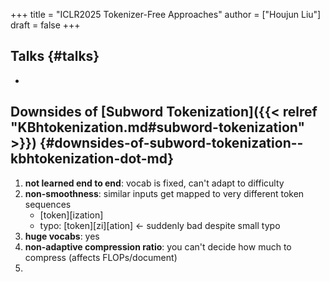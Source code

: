 +++
title = "ICLR2025 Tokenizer-Free Approaches"
author = ["Houjun Liu"]
draft = false
+++

## Talks {#talks}

-


## Downsides of [Subword Tokenization]({{< relref "KBhtokenization.md#subword-tokenization" >}}) {#downsides-of-subword-tokenization--kbhtokenization-dot-md}

1.  **not learned end to end**: vocab is fixed, can't adapt to difficulty
2.  **non-smoothness**: similar inputs get mapped to very different token sequences
    -   [token][ization]
    -   typo: [token][zi][ation] &lt;- suddenly bad despite small typo
3.  **huge vocabs**: yes
4.  **non-adaptive compression ratio**: you can't decide how much to compress (affects FLOPs/document)
5.
